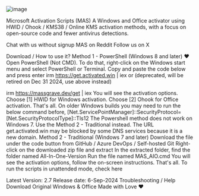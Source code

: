 ![image](https://github.com/user-attachments/assets/f1e10603-a61e-458b-b634-b370a3d63582)

Microsoft Activation Scripts (MAS)
A Windows and Office activator using HWID / Ohook / KMS38 / Online KMS activation methods, with a focus on open-source code and fewer antivirus detections.

Chat with us without signup MAS on Reddit Follow us on X

Download / How to use it?
Method 1 - PowerShell (Windows 8 and later) ❤️
Open PowerShell (Not CMD). To do that, right-click on the Windows start menu and select PowerShell or Terminal.
Copy and paste the code below and press enter
irm https://get.activated.win | iex
or (deprecated, will be retired on Dec 31 2024, use above instead)

irm https://massgrave.dev/get | iex
You will see the activation options. Choose [1] HWID for Windows activation. Choose [2] Ohook for Office activation.
That's all.
On older Windows builds you may need to run the below command before,
[Net.ServicePointManager]::SecurityProtocol=[Net.SecurityProtocolType]::Tls12
The Powershell method does not work on Windows 7. Use the Method 2 - Traditional instead.
The URL get.activated.win may be blocked by some DNS services because it is a new domain.
Method 2 - Traditional (Windows 7 and later)
Download the file under the code button from GitHub / Azure DevOps / Self-hosted Git
Right-click on the downloaded zip file and extract
In the extracted folder, find the folder named All-In-One-Version
Run the file named MAS_AIO.cmd
You will see the activation options, follow the on-screen instructions.
That's all.
To run the scripts in unattended mode, check here


Latest Version: 2.7
Release date: 6-Sep-2024
Troubleshooting / Help
Download Original Windows & Office
Made with Love ❤️
